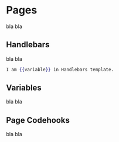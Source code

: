 
# Pages
bla bla

## Handlebars
bla bla

```hbs
I am {{variable}} in Handlebars template.
```

## Variables
bla bla

## Page Codehooks
bla bla